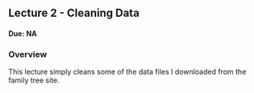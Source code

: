 ## Lecture 2 - Cleaning Data

#### Due: NA

### Overview

This lecture simply cleans some of the data files I downloaded from the family tree site.
